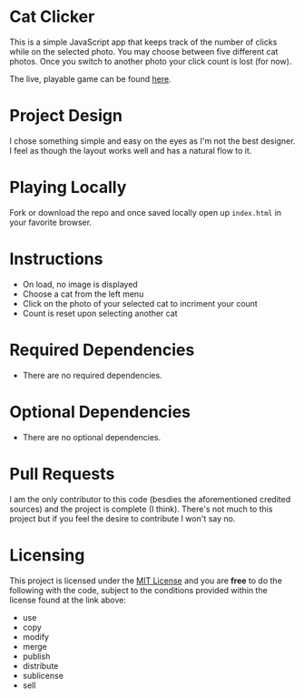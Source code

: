 # Cat Clicker
This is a simple JavaScript app that keeps track of the number of clicks while on the selected photo.  You may choose between five different cat photos.  Once you switch to another photo your click count is lost (for now).

The live, playable game can be found [here](https://js-goose.github.io/cat-clicker/).

# Project Design
I chose something simple and easy on the eyes as I'm not the best designer.  I feel as though the layout works well and has a natural flow to it.

# Playing Locally
Fork or download the repo and once saved locally open up `index.html` in your favorite browser.

# Instructions
* On load, no image is displayed
* Choose a cat from the left menu
* Click on the photo of your selected cat to incriment your count
* Count is reset upon selecting another cat

# Required Dependencies 
* There are no required dependencies.

# Optional Dependencies 
* There are no optional dependencies.

# Pull Requests
I am the only contributor to this code (besdies the aforementioned credited sources) and the project is complete (I think).  There's not much to this project but if you feel the desire to contribute I won't say no.

# Licensing 
This project is licensed under the [MIT License](https://github.com/JS-goose/cat-clicker/blob/master/LICENSE) and you are **free** to do the following with the code, subject to the conditions provided within the license found at the link above:
* use
* copy
* modify
* merge
* publish
* distribute
* sublicense
* sell